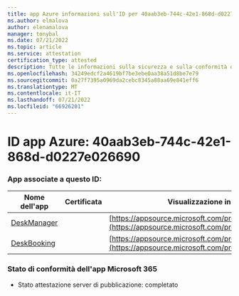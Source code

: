 ```yaml
---
title: app Azure informazioni sull'ID per 40aab3eb-744c-42e1-868d-d0227e026690
ms.author: elmalova
author: elenamalova
manager: tonybal
ms.date: 07/21/2022
ms.topic: article
ms.service: attestation
certification_type: attested
description: Tutte le informazioni sulla sicurezza e sulla conformità disponibili per 40aab3eb-744c-42e1-868d-d0227e026690.
ms.openlocfilehash: 34249edcf2a4619bf7be3ebe0aa38a51d8be7e79
ms.sourcegitcommit: 0a27f7395a0969da2cebc8345a88aa69e841eff6
ms.translationtype: MT
ms.contentlocale: it-IT
ms.lasthandoff: 07/21/2022
ms.locfileid: "66926201"
---
```

# <a name="azure-app-id-40aab3eb-744c-42e1-868d-d0227e026690"></a>ID app Azure: 40aab3eb-744c-42e1-868d-d0227e026690


### <a name="apps-associated-with-this-id"></a>App associate a questo ID:
| **Nome dell'app** | **Certificata** | **Visualizzazione in AppSource** |
|--------------|---------------|-----------------------|
| [DeskManager](../forward/WA200003831.md) |  | [https://appsource.microsoft.com/product/office/WA200003831](https://appsource.microsoft.com/product/office/WA200003831) |
| [DeskBooking](../forward/WA200003866.md) |  | [https://appsource.microsoft.com/product/office/WA200003866](https://appsource.microsoft.com/product/office/WA200003866) |

### <a name="microsoft-365-app-compliance-status"></a>Stato di conformità dell'app Microsoft 365
- Stato attestazione server di pubblicazione: completato
